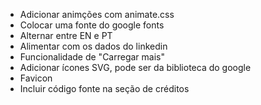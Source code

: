 - Adicionar animções com animate.css
- Colocar uma fonte do google fonts
- Alternar entre EN e PT
- Alimentar com os dados do linkedin
- Funcionalidade de "Carregar mais"
- Adicionar ícones SVG, pode ser da biblioteca do google
- Favicon
- Incluir código fonte na seção de créditos
